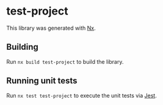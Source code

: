 # test-project

This library was generated with [Nx](https://nx.dev).

## Building

Run `nx build test-project` to build the library.

## Running unit tests

Run `nx test test-project` to execute the unit tests via [Jest](https://jestjs.io).
